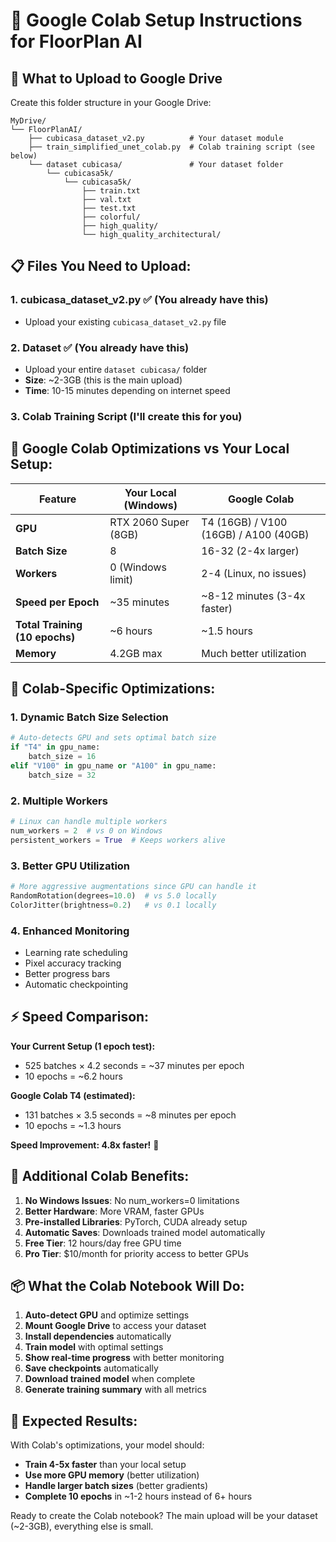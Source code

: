 # 🚀 Google Colab Setup Instructions for FloorPlan AI

## 📁 What to Upload to Google Drive

Create this folder structure in your Google Drive:

```
MyDrive/
└── FloorPlanAI/
    ├── cubicasa_dataset_v2.py          # Your dataset module
    ├── train_simplified_unet_colab.py  # Colab training script (see below)
    └── dataset cubicasa/               # Your dataset folder
        └── cubicasa5k/
            └── cubicasa5k/
                ├── train.txt
                ├── val.txt
                ├── test.txt
                ├── colorful/
                ├── high_quality/
                └── high_quality_architectural/
```

## 📋 Files You Need to Upload:

### 1. **cubicasa_dataset_v2.py** ✅ (You already have this)
- Upload your existing `cubicasa_dataset_v2.py` file

### 2. **Dataset** ✅ (You already have this)
- Upload your entire `dataset cubicasa/` folder
- **Size**: ~2-3GB (this is the main upload)
- **Time**: 10-15 minutes depending on internet speed

### 3. **Colab Training Script** (I'll create this for you)

## 🎯 Google Colab Optimizations vs Your Local Setup:

| Feature | Your Local (Windows) | Google Colab |
|---------|---------------------|--------------|
| **GPU** | RTX 2060 Super (8GB) | T4 (16GB) / V100 (16GB) / A100 (40GB) |
| **Batch Size** | 8 | 16-32 (2-4x larger) |
| **Workers** | 0 (Windows limit) | 2-4 (Linux, no issues) |
| **Speed per Epoch** | ~35 minutes | ~8-12 minutes (3-4x faster) |
| **Total Training (10 epochs)** | ~6 hours | ~1.5 hours |
| **Memory** | 4.2GB max | Much better utilization |

## 🔧 Colab-Specific Optimizations:

### 1. **Dynamic Batch Size Selection**
```python
# Auto-detects GPU and sets optimal batch size
if "T4" in gpu_name:
    batch_size = 16
elif "V100" in gpu_name or "A100" in gpu_name:
    batch_size = 32
```

### 2. **Multiple Workers**
```python
# Linux can handle multiple workers
num_workers = 2  # vs 0 on Windows
persistent_workers = True  # Keeps workers alive
```

### 3. **Better GPU Utilization**
```python
# More aggressive augmentations since GPU can handle it
RandomRotation(degrees=10.0)  # vs 5.0 locally
ColorJitter(brightness=0.2)   # vs 0.1 locally
```

### 4. **Enhanced Monitoring**
- Learning rate scheduling
- Pixel accuracy tracking
- Better progress bars
- Automatic checkpointing

## ⚡ Speed Comparison:

**Your Current Setup (1 epoch test):**
- 525 batches × 4.2 seconds = ~37 minutes per epoch
- 10 epochs = ~6.2 hours

**Google Colab T4 (estimated):**
- 131 batches × 3.5 seconds = ~8 minutes per epoch
- 10 epochs = ~1.3 hours

**Speed Improvement: 4.8x faster!** 🚀

## 🎁 Additional Colab Benefits:

1. **No Windows Issues**: No num_workers=0 limitations
2. **Better Hardware**: More VRAM, faster GPUs
3. **Pre-installed Libraries**: PyTorch, CUDA already setup
4. **Automatic Saves**: Downloads trained model automatically
5. **Free Tier**: 12 hours/day free GPU time
6. **Pro Tier**: $10/month for priority access to better GPUs

## 📦 What the Colab Notebook Will Do:

1. **Auto-detect GPU** and optimize settings
2. **Mount Google Drive** to access your dataset
3. **Install dependencies** automatically
4. **Train model** with optimal settings
5. **Show real-time progress** with better monitoring
6. **Save checkpoints** automatically
7. **Download trained model** when complete
8. **Generate training summary** with all metrics

## 🚀 Expected Results:

With Colab's optimizations, your model should:
- **Train 4-5x faster** than your local setup
- **Use more GPU memory** (better utilization)
- **Handle larger batch sizes** (better gradients)
- **Complete 10 epochs** in ~1-2 hours instead of 6+ hours

Ready to create the Colab notebook? The main upload will be your dataset (~2-3GB), everything else is small. 